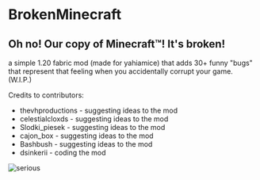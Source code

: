 # BrokenMinecraft

## Oh no! Our copy of Minecraft:tm:! It's broken!
a simple 1.20 fabric mod (made for yahiamice) that adds 30+ funny "bugs" that represent that feeling when you accidentally corrupt your game. (W.I.P.)

 Credits to contributors:
 - thevhproductions - suggesting ideas to the mod
 - celestialcloxds - suggesting ideas to the mod
 - Slodki_piesek - suggesting ideas to the mod
 - cajon_box - suggesting ideas to the mod
 - Bashbush - suggesting ideas to the mod
 - dsinkerii - coding the mod













![serious](https://github.com/dsinkerii/BrokenMinecraft/assets/104655906/1290c06e-087f-4db1-acc5-98dd72bfbdc9)
